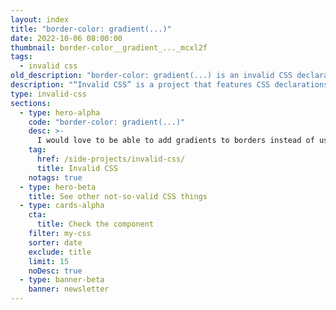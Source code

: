```yaml
---
layout: index
title: "border-color: gradient(...)"
date: 2022-10-06 08:00:00
thumbnail: border-color__gradient_..._mcxl2f
tags:
  - invalid css
old_description: "border-color: gradient(...) is an invalid CSS declaration I wish existed."
description: "“Invalid CSS” is a project that features CSS declarations that are not valid and non-existing. For example, border-color: gradient(...)."
type: invalid-css
sections:
  - type: hero-alpha
    code: "border-color: gradient(...)"
    desc: >-
      I would love to be able to add gradients to borders instead of using [hacky workarounds](https://css-tricks.com/gradient-borders-in-css/).
    tag:
      href: /side-projects/invalid-css/
      title: Invalid CSS
    notags: true
  - type: hero-beta
    title: See other not-so-valid CSS things
  - type: cards-alpha
    cta:
      title: Check the component
    filter: my-css
    sorter: date
    exclude: title
    limit: 15
    noDesc: true
  - type: banner-beta
    banner: newsletter
---
```

